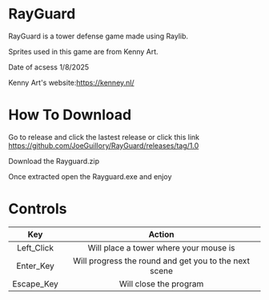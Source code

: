# RayGuard

RayGuard is a tower defense game made using Raylib.

Sprites used in this game are from Kenny Art.

Date of acsess 1/8/2025

Kenny Art's website:https://kenney.nl/

# How To Download

Go to release and click the lastest release or click this link https://github.com/JoeGuillory/RayGuard/releases/tag/1.0

Download the Rayguard.zip

Once extracted open the Rayguard.exe and enjoy


# Controls 
|Key|Action|
|:---:|:--:|
Left_Click|Will place a tower where your mouse is| 
Enter_Key| Will progress the round and get you to the next scene|
Escape_Key| Will close the program|






